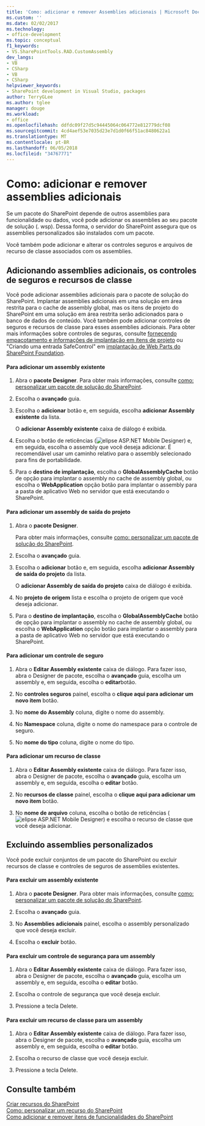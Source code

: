 ```yaml
---
title: 'Como: adicionar e remover Assemblies adicionais | Microsoft Docs'
ms.custom: ''
ms.date: 02/02/2017
ms.technology:
- office-development
ms.topic: conceptual
f1_keywords:
- VS.SharePointTools.RAD.CustomAssembly
dev_langs:
- VB
- CSharp
- VB
- CSharp
helpviewer_keywords:
- SharePoint development in Visual Studio, packages
author: TerryGLee
ms.author: tglee
manager: douge
ms.workload:
- office
ms.openlocfilehash: ddfdc09f27d5c94445064c064772e812779dcf08
ms.sourcegitcommit: 4cd4aef53e7035d23e7d1d0f66f51ac8480622a1
ms.translationtype: MT
ms.contentlocale: pt-BR
ms.lasthandoff: 06/05/2018
ms.locfileid: "34767771"
---
```

# <a name="how-to-add-and-remove-additional-assemblies"></a>Como: adicionar e remover assemblies adicionais
  Se um pacote do SharePoint depende de outros assemblies para funcionalidade ou dados, você pode adicionar os assemblies ao seu pacote de solução (. wsp). Dessa forma, o servidor do SharePoint assegura que os assemblies personalizados são instalados com um pacote.  
  
 Você também pode adicionar e alterar os controles seguros e arquivos de recurso de classe associados com os assemblies.  
  
## <a name="adding-additional-assemblies-safe-controls-and-class-resources"></a>Adicionando assemblies adicionais, os controles de seguros e recursos de classe  
 Você pode adicionar assemblies adicionais para o pacote de solução do SharePoint. Implantar assemblies adicionais em uma solução em área restrita para o cache de assembly global, mas os itens de projeto do SharePoint em uma solução em área restrita serão adicionados para o banco de dados de conteúdo. Você também pode adicionar controles de seguros e recursos de classe para esses assemblies adicionais. Para obter mais informações sobre controles de seguras, consulte [fornecendo empacotamento e informações de implantação em itens de projeto](../sharepoint/providing-packaging-and-deployment-information-in-project-items.md) ou "Criando uma entrada SafeControl" em [implantação de Web Parts do SharePoint Foundation](http://go.microsoft.com/fwlink/?LinkId=245505).  
  
#### <a name="to-add-an-existing-assembly"></a>Para adicionar um assembly existente  
  
1.  Abra o **pacote Designer**. Para obter mais informações, consulte [como: personalizar um pacote de solução do SharePoint](../sharepoint/how-to-customize-a-sharepoint-solution-package.md).  
  
2.  Escolha o **avançado** guia.  
  
3.  Escolha o **adicionar** botão e, em seguida, escolha **adicionar Assembly existente** da lista.  
  
     O **adicionar Assembly existente** caixa de diálogo é exibida.  
  
4.  Escolha o botão de reticências (![elipse ASP.NET Mobile Designer](../sharepoint/media/mwellipsis.gif "elipse ASP.NET Mobile Designer")) e, em seguida, escolha o assembly que você deseja adicionar. É recomendável usar um caminho relativo para o assembly selecionado para fins de portabilidade.  
  
5.  Para o **destino de implantação**, escolha o **GlobalAssemblyCache** botão de opção para implantar o assembly no cache de assembly global, ou escolha o **WebApplication** opção botão para implantar o assembly para a pasta de aplicativo Web no servidor que está executando o SharePoint.  
  
#### <a name="to-add-an-assembly-from-project-output"></a>Para adicionar um assembly de saída do projeto  
  
1.  Abra o **pacote Designer**.  
  
     Para obter mais informações, consulte [como: personalizar um pacote de solução do SharePoint](../sharepoint/how-to-customize-a-sharepoint-solution-package.md).  
  
2.  Escolha o **avançado** guia.  
  
3.  Escolha o **adicionar** botão e, em seguida, escolha **adicionar Assembly de saída do projeto** da lista.  
  
     O **adicionar Assembly de saída do projeto** caixa de diálogo é exibida.  
  
4.  No **projeto de origem** lista e escolha o projeto de origem que você deseja adicionar.  
  
5.  Para o **destino de implantação**, escolha o **GlobalAssemblyCache** botão de opção para implantar o assembly no cache de assembly global, ou escolha o **WebApplication** opção botão para implantar o assembly para a pasta de aplicativo Web no servidor que está executando o SharePoint.  
  
#### <a name="to-add-a-safe-control"></a>Para adicionar um controle de seguro  
  
1.  Abra o **Editar Assembly existente** caixa de diálogo. Para fazer isso, abra o Designer de pacote, escolha o **avançado** guia, escolha um assembly e, em seguida, escolha o **editar**botão.  
  
2.  No **controles seguros** painel, escolha o **clique aqui para adicionar um novo item** botão.  
  
3.  No **nome do Assembly** coluna, digite o nome do assembly.  
  
4.  No **Namespace** coluna, digite o nome do namespace para o controle de seguro.  
  
5.  No **nome do tipo** coluna, digite o nome do tipo.  
  
#### <a name="to-add-a-class-resource"></a>Para adicionar um recurso de classe  
  
1.  Abra o **Editar Assembly existente** caixa de diálogo. Para fazer isso, abra o Designer de pacote, escolha o **avançado** guia, escolha um assembly e, em seguida, escolha o **editar** botão.  
  
2.  No **recursos de classe** painel, escolha o **clique aqui para adicionar um novo item** botão.  
  
3.  No **nome de arquivo** coluna, escolha o botão de reticências (![elipse ASP.NET Mobile Designer](../sharepoint/media/mwellipsis.gif "elipse ASP.NET Mobile Designer")) e escolha o recurso de classe que você deseja adicionar.  
  
## <a name="deleting-custom-assemblies"></a>Excluindo assemblies personalizados  
 Você pode excluir conjuntos de um pacote do SharePoint ou excluir recursos de classe e controles de seguros de assemblies existentes.  
  
#### <a name="to-delete-an-existing-assembly"></a>Para excluir um assembly existente  
  
1.  Abra o **pacote Designer**. Para obter mais informações, consulte [como: personalizar um pacote de solução do SharePoint](../sharepoint/how-to-customize-a-sharepoint-solution-package.md).  
  
2.  Escolha o **avançado** guia.  
  
3.  No **Assemblies adicionais** painel, escolha o assembly personalizado que você deseja excluir.  
  
4.  Escolha o **excluir** botão.  
  
#### <a name="to-delete-a-safe-control-for-an-assembly"></a>Para excluir um controle de segurança para um assembly  
  
1.  Abra o **Editar Assembly existente** caixa de diálogo. Para fazer isso, abra o Designer de pacote, escolha o **avançado** guia, escolha um assembly e, em seguida, escolha o **editar** botão.  
  
2.  Escolha o controle de segurança que você deseja excluir.  
  
3.  Pressione a tecla Delete.  
  
#### <a name="to-delete-a-class-resource-for-an-assembly"></a>Para excluir um recurso de classe para um assembly  
  
1.  Abra o **Editar Assembly existente** caixa de diálogo. Para fazer isso, abra o Designer de pacote, escolha o **avançado** guia, escolha um assembly e, em seguida, escolha o **editar** botão.  
  
2.  Escolha o recurso de classe que você deseja excluir.  
  
3.  Pressione a tecla Delete.  
  
## <a name="see-also"></a>Consulte também
 [Criar recursos do SharePoint](../sharepoint/creating-sharepoint-features.md)   
 [Como: personalizar um recurso do SharePoint](../sharepoint/how-to-customize-a-sharepoint-feature.md)   
 [Como adicionar e remover itens de funcionalidades do SharePoint](../sharepoint/how-to-add-and-remove-items-to-sharepoint-features.md)   
  
